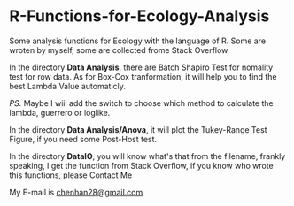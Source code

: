 # R-Functions-for-Ecology-Analysis

Some analysis functions for Ecology with the language of R. Some are wroten by myself, some are collected frome Stack Overflow

In the directory **Data Analysis**, there are Batch Shapiro Test for nomality test for row data. As for Box-Cox tranformation, it will help you to find the best Lambda Value automaticly.

*PS.* Maybe I wiil add the switch to choose which method to calculate the lambda, guerrero or loglike.

In the directory **Data Analysis/Anova**, it will plot the Tukey-Range Test Figure, if you need some Post-Host test.

In the directory **DataIO**, you will know what's that from the filename, frankly speaking, I get the function from Stack Overflow, if you know who wrote this functions, please Contact Me

My E-mail is chenhan28@gmail.com